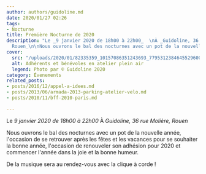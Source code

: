 ```yaml
---
author: authors/guidoline.md
date: 2020/01/27 02:26
tags:
- Nocturne
title: Première Nocturne de 2020
description: "Le _9 janvier 2020 de 18h00 à 22h00_  \nÀ _Guidoline, 36 rue Molière,
  Rouen_\n\nNous ouvrons le bal des nocturnes avec un pot de la nouvelle année."
cover:
  src: "/uploads/2020/01/82335359_10157086351243693_7795312384645529600_o.jpg"
  alt: Adhérents et bénévoles en atelier plein air
  legend: Photo par © Guidoline 2020
category: Évenements
related_posts:
- posts/2016/12/appel-a-idees.md
- posts/2013/06/armada-2013-parking-atelier-velo.md
- posts/2010/11/bff-2010-paris.md

---
```

Le _9 janvier 2020 de 18h00 à 22h00_
À _Guidoline, 36 rue Molière, Rouen_

Nous ouvrons le bal des nocturnes avec un pot de la nouvelle année, l'occasion de se retrouver après les fêtes et les vacances pour se souhaiter la bonne année, l'occasion de renouveler son adhésion pour 2020 et commencer l'année dans la joie et la bonne humeur.

De la musique sera au rendez-vous avec la clique à corde !